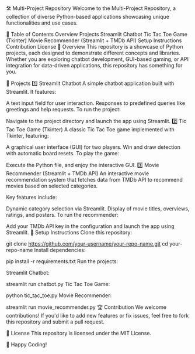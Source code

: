 🛠️ Multi-Project Repository
Welcome to the Multi-Project Repository, a collection of diverse Python-based applications showcasing unique functionalities and use cases.

📂 Table of Contents
Overview
Projects
Streamlit Chatbot
Tic Tac Toe Game (Tkinter)
Movie Recommender (Streamlit + TMDb API)
Setup Instructions
Contribution
License
📝 Overview
This repository is a showcase of Python projects, each designed to demonstrate different concepts and libraries. Whether you are exploring chatbot development, GUI-based gaming, or API integration for data-driven applications, this repository has something for you.

🚀 Projects
1️⃣ Streamlit Chatbot
A simple chatbot application built with Streamlit. It features:

A text input field for user interaction.
Responses to predefined queries like greetings and help requests.
To run the project:

Navigate to the project directory and launch the app using Streamlit.
2️⃣ Tic Tac Toe Game (Tkinter)
A classic Tic Tac Toe game implemented with Tkinter, featuring:

A graphical user interface (GUI) for two players.
Win and draw detection with automatic board resets.
To play the game:

Execute the Python file, and enjoy the interactive GUI.
3️⃣ Movie Recommender (Streamlit + TMDb API)
An interactive movie recommendation system that fetches data from TMDb API to recommend movies based on selected categories.

Key features include:

Dynamic category selection via Streamlit.
Display of movie titles, overviews, ratings, and posters.
To run the recommender:

Add your TMDb API key in the configuration and launch the app using Streamlit.
🔧 Setup Instructions
Clone this repository:


git clone https://github.com/your-username/your-repo-name.git
cd your-repo-name
Install dependencies:


pip install -r requirements.txt
Run the projects:

Streamlit Chatbot:

streamlit run chatbot.py
Tic Tac Toe Game:

python tic_tac_toe.py
Movie Recommender:

streamlit run movie_recommender.py
🏆 Contribution
We welcome contributions! If you'd like to add new features or fix issues, feel free to fork this repository and submit a pull request.

📄 License
This repository is licensed under the MIT License.

🚀 Happy Coding!
